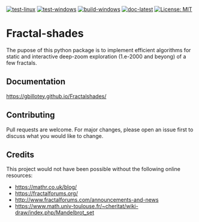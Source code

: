 [![test-linux](https://github.com/GBillotey/Fractalshades/actions/workflows/test-linux.yml/badge.svg)](https://github.com/GBillotey/Fractalshades/actions/workflows/test-linux.yml)
[![test-windows](https://github.com/GBillotey/Fractalshades/actions/workflows/test-windows.yml/badge.svg)](https://github.com/GBillotey/Fractalshades/actions/workflows/test-windows.yml)
[![build-windows](https://github.com/GBillotey/Fractalshades/actions/workflows/build-windows.yml/badge.svg)](https://github.com/GBillotey/Fractalshades/actions/workflows/build-windows.yml)
[![doc-latest](https://github.com/GBillotey/Fractalshades/actions/workflows/doc-latest.yml/badge.svg)](https://github.com/GBillotey/Fractalshades/actions/workflows/doc-latest.yml)
[![License: MIT](https://img.shields.io/badge/License-MIT-yellow.svg)](https://opensource.org/licenses/MIT)

# Fractal-shades
The pupose of this python package is to implement efficient algorithms for static and interactive deep-zoom exploration (1.e-2000 and beyong) of a few fractals.

## Documentation
https://gbillotey.github.io/Fractalshades/

## Contributing
Pull requests are welcome. For major changes, please open an issue first to discuss what you would like to change.

## Credits
This project would not have been possible without the following online resources:

* https://mathr.co.uk/blog/
* https://fractalforums.org/
* http://www.fractalforums.com/announcements-and-news
* https://www.math.univ-toulouse.fr/~cheritat/wiki-draw/index.php/Mandelbrot_set


